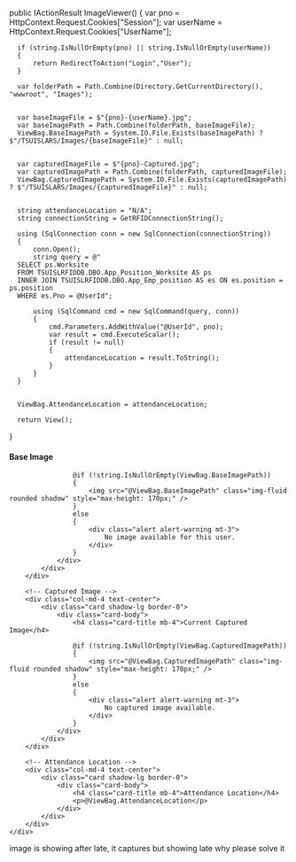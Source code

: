   public IActionResult ImageViewer()
  {
      var pno = HttpContext.Request.Cookies["Session"];
      var userName = HttpContext.Request.Cookies["UserName"];

      if (string.IsNullOrEmpty(pno) || string.IsNullOrEmpty(userName))
      {
          return RedirectToAction("Login","User");
      }

      var folderPath = Path.Combine(Directory.GetCurrentDirectory(), "wwwroot", "Images");

     
      var baseImageFile = $"{pno}-{userName}.jpg";
      var baseImagePath = Path.Combine(folderPath, baseImageFile);
      ViewBag.BaseImagePath = System.IO.File.Exists(baseImagePath) ? $"/TSUISLARS/Images/{baseImageFile}" : null;

      
      var capturedImageFile = $"{pno}-Captured.jpg";
      var capturedImagePath = Path.Combine(folderPath, capturedImageFile);
      ViewBag.CapturedImagePath = System.IO.File.Exists(capturedImagePath) ? $"/TSUISLARS/Images/{capturedImageFile}" : null;

      
      string attendanceLocation = "N/A";
      string connectionString = GetRFIDConnectionString();

      using (SqlConnection conn = new SqlConnection(connectionString))
      {
          conn.Open();
          string query = @"
      SELECT ps.Worksite 
      FROM TSUISLRFIDDB.DBO.App_Position_Worksite AS ps
      INNER JOIN TSUISLRFIDDB.DBO.App_Emp_position AS es ON es.position = ps.position
      WHERE es.Pno = @UserId";

          using (SqlCommand cmd = new SqlCommand(query, conn))
          {
              cmd.Parameters.AddWithValue("@UserId", pno);
              var result = cmd.ExecuteScalar();
              if (result != null)
              {
                  attendanceLocation = result.ToString();
              }
          }
      }


      ViewBag.AttendanceLocation = attendanceLocation;

      return View();
  }


<div class="container mt-5">
    <div class="row justify-content-center">
        <!-- Base Image -->
        <div class="col-md-4 text-center">
            <div class="card shadow-lg border-0">
                <div class="card-body">
                    <h4 class="card-title mb-4">Base Image</h4>

                    @if (!string.IsNullOrEmpty(ViewBag.BaseImagePath))
                    {
                        <img src="@ViewBag.BaseImagePath" class="img-fluid rounded shadow" style="max-height: 170px;" />
                    }
                    else
                    {
                        <div class="alert alert-warning mt-3">
                            No image available for this user.
                        </div>
                    }
                </div>
            </div>
        </div>

        <!-- Captured Image -->
        <div class="col-md-4 text-center">
            <div class="card shadow-lg border-0">
                <div class="card-body">
                    <h4 class="card-title mb-4">Current Captured Image</h4>

                    @if (!string.IsNullOrEmpty(ViewBag.CapturedImagePath))
                    {
                        <img src="@ViewBag.CapturedImagePath" class="img-fluid rounded shadow" style="max-height: 170px;" />
                    }
                    else
                    {
                        <div class="alert alert-warning mt-3">
                            No captured image available.
                        </div>
                    }
                </div>
            </div>
        </div>

        <!-- Attendance Location -->
        <div class="col-md-4 text-center">
            <div class="card shadow-lg border-0">
                <div class="card-body">
                    <h4 class="card-title mb-4">Attendance Location</h4>
                    <p>@ViewBag.AttendanceLocation</p>
                </div>
            </div>
        </div>
    </div>
</div>

image is showing after late, it captures but showing late why please solve it
